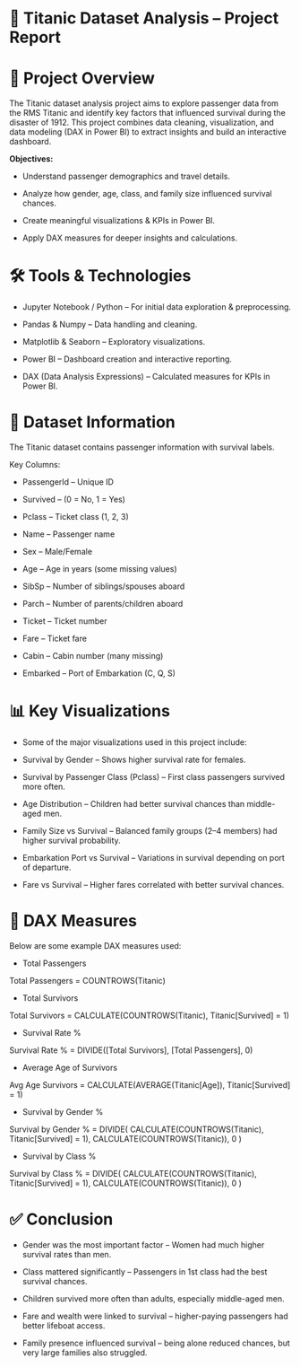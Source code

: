 # 🚢 **Titanic Dataset Analysis – Project Report**

# 🔎 **Project Overview**

The Titanic dataset analysis project aims to explore passenger data from the RMS Titanic and identify key factors that influenced survival during the disaster of 1912.
This project combines data cleaning, visualization, and data modeling (DAX in Power BI) to extract insights and build an interactive dashboard.

**Objectives:**

* Understand passenger demographics and travel details.

* Analyze how gender, age, class, and family size influenced survival chances.

* Create meaningful visualizations & KPIs in Power BI.

* Apply DAX measures for deeper insights and calculations.

# 🛠 **Tools & Technologies**

* Jupyter Notebook / Python – For initial data exploration & preprocessing.

* Pandas & Numpy – Data handling and cleaning.

* Matplotlib & Seaborn – Exploratory visualizations.

* Power BI – Dashboard creation and interactive reporting.

* DAX (Data Analysis Expressions) – Calculated measures for KPIs in Power BI.

# 📂 **Dataset Information**

The Titanic dataset contains passenger information with survival labels.

Key Columns:

* PassengerId – Unique ID

* Survived – (0 = No, 1 = Yes)

* Pclass – Ticket class (1, 2, 3)

* Name – Passenger name

* Sex – Male/Female

* Age – Age in years (some missing values)

* SibSp – Number of siblings/spouses aboard

* Parch – Number of parents/children aboard

* Ticket – Ticket number

* Fare – Ticket fare

* Cabin – Cabin number (many missing)

* Embarked – Port of Embarkation (C, Q, S)

# 📊 **Key Visualizations**

* Some of the major visualizations used in this project include:

* Survival by Gender – Shows higher survival rate for females.

* Survival by Passenger Class (Pclass) – First class passengers survived more often.

* Age Distribution – Children had better survival chances than middle-aged men.

* Family Size vs Survival – Balanced family groups (2–4 members) had higher survival probability.

* Embarkation Port vs Survival – Variations in survival depending on port of departure.

* Fare vs Survival – Higher fares correlated with better survival chances.

# 📐 **DAX Measures**

Below are some example DAX measures used:

* Total Passengers

Total Passengers = COUNTROWS(Titanic)


* Total Survivors

Total Survivors = CALCULATE(COUNTROWS(Titanic), Titanic[Survived] = 1)


* Survival Rate %

Survival Rate % = DIVIDE([Total Survivors], [Total Passengers], 0)


* Average Age of Survivors

Avg Age Survivors = CALCULATE(AVERAGE(Titanic[Age]), Titanic[Survived] = 1)


* Survival by Gender %

Survival by Gender % = 
DIVIDE(
    CALCULATE(COUNTROWS(Titanic), Titanic[Survived] = 1),
    CALCULATE(COUNTROWS(Titanic)),
    0
)


* Survival by Class %

Survival by Class % = 
DIVIDE(
    CALCULATE(COUNTROWS(Titanic), Titanic[Survived] = 1),
    CALCULATE(COUNTROWS(Titanic)),
    0
)

# ✅ **Conclusion**

* Gender was the most important factor – Women had much higher survival rates than men.

* Class mattered significantly – Passengers in 1st class had the best survival chances.

* Children survived more often than adults, especially middle-aged men.

* Fare and wealth were linked to survival – higher-paying passengers had better lifeboat access.

* Family presence influenced survival – being alone reduced chances, but very large families also struggled.

